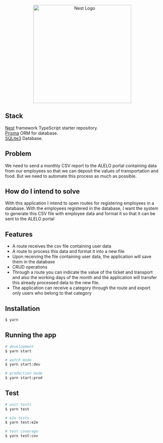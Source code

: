 <p align="center">
  <a href="http://nestjs.com/" target="blank"><img src="https://nestjs.com/img/logo_text.svg" width="320" alt="Nest Logo" /></a>
</p>

[circleci-image]: https://img.shields.io/circleci/build/github/nestjs/nest/master?token=abc123def456
[circleci-url]: https://circleci.com/gh/nestjs/nest

## Stack

[Nest](https://github.com/nestjs/nest) framework TypeScript starter repository. </br>
[Prisma](https://www.prisma.io/) ORM for database. </br>
[SQLite3]() Database.

## Problem

We need to send a monthly CSV report to the ALELO portal containing data from our employees so that we can deposit the values ​​​​of transportation and food. But we need to automate this process as much as possible.

## How do I intend to solve

With this application I intend to open routes for registering employees in a database. With the employees registered in the database, I want the system to generate this CSV file with employee data and format it so that it can be sent to the ALELO portal



## Features

- A route receives the csv file containing user data
- A route to process this data and format it into a new file
- Upon receiving the file containing user data, the application will save them in the database
- CRUD operations
- Through a route you can indicate the value of the ticket and transport and also the working days of the month and the application will transfer this already processed data to the new file.
- The application can receive a category through the route and export only users who belong to that category

## Installation

```bash
$ yarn
```

## Running the app

```bash
# development
$ yarn start

# watch mode
$ yarn start:dev

# production mode
$ yarn start:prod
```

## Test

```bash
# unit tests
$ yarn test

# e2e tests
$ yarn test:e2e

# test coverage
$ yarn test:cov
```
